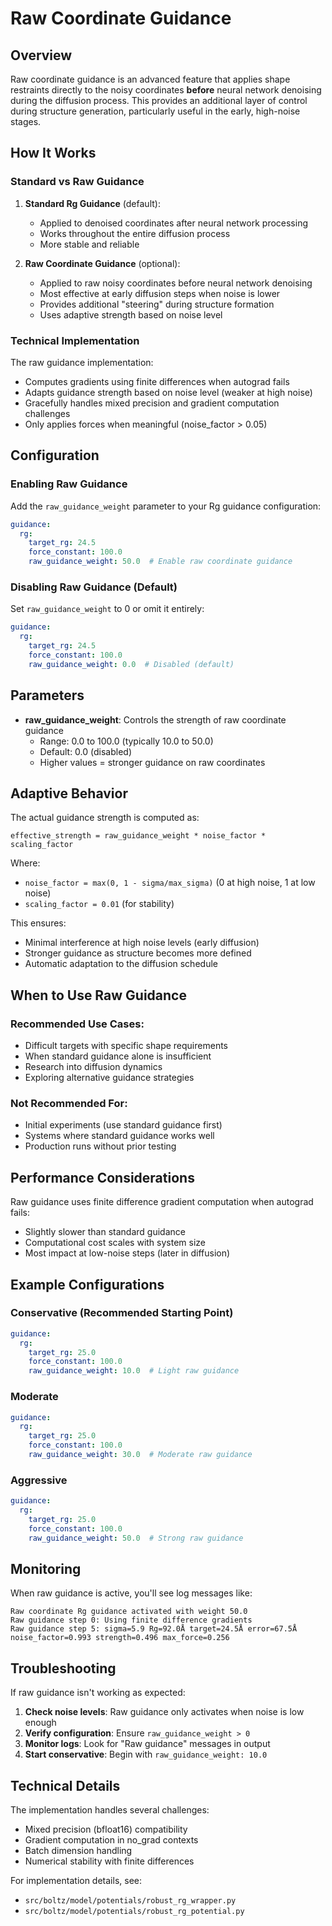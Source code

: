 # Raw Coordinate Guidance

## Overview

Raw coordinate guidance is an advanced feature that applies shape restraints directly to the noisy coordinates **before** neural network denoising during the diffusion process. This provides an additional layer of control during structure generation, particularly useful in the early, high-noise stages.

## How It Works

### Standard vs Raw Guidance

1. **Standard Rg Guidance** (default):
   - Applied to denoised coordinates after neural network processing
   - Works throughout the entire diffusion process
   - More stable and reliable

2. **Raw Coordinate Guidance** (optional):
   - Applied to raw noisy coordinates before neural network denoising
   - Most effective at early diffusion steps when noise is lower
   - Provides additional "steering" during structure formation
   - Uses adaptive strength based on noise level

### Technical Implementation

The raw guidance implementation:
- Computes gradients using finite differences when autograd fails
- Adapts guidance strength based on noise level (weaker at high noise)
- Gracefully handles mixed precision and gradient computation challenges
- Only applies forces when meaningful (noise_factor > 0.05)

## Configuration

### Enabling Raw Guidance

Add the `raw_guidance_weight` parameter to your Rg guidance configuration:

```yaml
guidance:
  rg:
    target_rg: 24.5
    force_constant: 100.0
    raw_guidance_weight: 50.0  # Enable raw coordinate guidance
```

### Disabling Raw Guidance (Default)

Set `raw_guidance_weight` to 0 or omit it entirely:

```yaml
guidance:
  rg:
    target_rg: 24.5
    force_constant: 100.0
    raw_guidance_weight: 0.0  # Disabled (default)
```

## Parameters

- **raw_guidance_weight**: Controls the strength of raw coordinate guidance
  - Range: 0.0 to 100.0 (typically 10.0 to 50.0)
  - Default: 0.0 (disabled)
  - Higher values = stronger guidance on raw coordinates

## Adaptive Behavior

The actual guidance strength is computed as:
```
effective_strength = raw_guidance_weight * noise_factor * scaling_factor
```

Where:
- `noise_factor = max(0, 1 - sigma/max_sigma)` (0 at high noise, 1 at low noise)
- `scaling_factor = 0.01` (for stability)

This ensures:
- Minimal interference at high noise levels (early diffusion)
- Stronger guidance as structure becomes more defined
- Automatic adaptation to the diffusion schedule

## When to Use Raw Guidance

### Recommended Use Cases:
- Difficult targets with specific shape requirements
- When standard guidance alone is insufficient
- Research into diffusion dynamics
- Exploring alternative guidance strategies

### Not Recommended For:
- Initial experiments (use standard guidance first)
- Systems where standard guidance works well
- Production runs without prior testing

## Performance Considerations

Raw guidance uses finite difference gradient computation when autograd fails:
- Slightly slower than standard guidance
- Computational cost scales with system size
- Most impact at low-noise steps (later in diffusion)

## Example Configurations

### Conservative (Recommended Starting Point)
```yaml
guidance:
  rg:
    target_rg: 25.0
    force_constant: 100.0
    raw_guidance_weight: 10.0  # Light raw guidance
```

### Moderate
```yaml
guidance:
  rg:
    target_rg: 25.0
    force_constant: 100.0
    raw_guidance_weight: 30.0  # Moderate raw guidance
```

### Aggressive
```yaml
guidance:
  rg:
    target_rg: 25.0
    force_constant: 100.0
    raw_guidance_weight: 50.0  # Strong raw guidance
```

## Monitoring

When raw guidance is active, you'll see log messages like:
```
Raw coordinate Rg guidance activated with weight 50.0
Raw guidance step 0: Using finite difference gradients
Raw guidance step 5: sigma=5.9 Rg=92.0Å target=24.5Å error=67.5Å noise_factor=0.993 strength=0.496 max_force=0.256
```

## Troubleshooting

If raw guidance isn't working as expected:

1. **Check noise levels**: Raw guidance only activates when noise is low enough
2. **Verify configuration**: Ensure `raw_guidance_weight > 0`
3. **Monitor logs**: Look for "Raw guidance" messages in output
4. **Start conservative**: Begin with `raw_guidance_weight: 10.0`

## Technical Details

The implementation handles several challenges:
- Mixed precision (bfloat16) compatibility
- Gradient computation in no_grad contexts
- Batch dimension handling
- Numerical stability with finite differences

For implementation details, see:
- `src/boltz/model/potentials/robust_rg_wrapper.py`
- `src/boltz/model/potentials/robust_rg_potential.py`